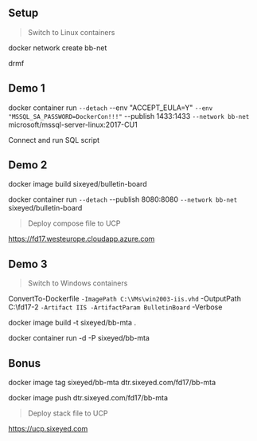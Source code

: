 
## Setup

> Switch to Linux containers

docker network create bb-net

drmf

## Demo 1

docker container run `
  --detach `
  --env "ACCEPT_EULA=Y" `
  --env "MSSQL_SA_PASSWORD=DockerCon!!!" `
  --publish 1433:1433 `
  --network bb-net `
  microsoft/mssql-server-linux:2017-CU1

Connect and run SQL script

## Demo 2

docker image build sixeyed/bulletin-board

docker container run `
  --detach `
  --publish 8080:8080 `
  --network bb-net `
  sixeyed/bulletin-board

> Deploy compose file to UCP

https://fd17.westeurope.cloudapp.azure.com

## Demo 3

> Switch to Windows containers

ConvertTo-Dockerfile `
  -ImagePath C:\VMs\win2003-iis.vhd `
  -OutputPath C:\fd17-2 `
  -Artifact IIS -ArtifactParam BulletinBoard `
  -Verbose

docker image build -t sixeyed/bb-mta .

docker container run -d -P sixeyed/bb-mta

## Bonus 

docker image tag sixeyed/bb-mta dtr.sixeyed.com/fd17/bb-mta

docker image push dtr.sixeyed.com/fd17/bb-mta

> Deploy stack file to UCP

https://ucp.sixeyed.com